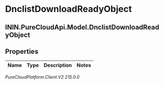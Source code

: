 # DnclistDownloadReadyObject

## ININ.PureCloudApi.Model.DnclistDownloadReadyObject

## Properties

|Name | Type | Description | Notes|
|------------ | ------------- | ------------- | -------------|



_PureCloudPlatform.Client.V2 215.0.0_
